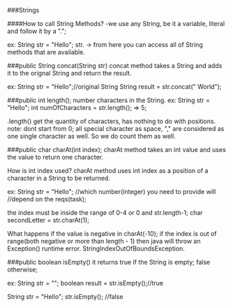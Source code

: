 ###Strings

####How to call String Methods?
-we use any String, be it a variable, literal
and follow it by a "."; 

ex: String str = "Hello";
str. -> from here you can access all of 
String methods that are available. 


###public String concat(String str)
concat method takes a String and adds it
to the orignal String and return the result.

ex: String str = "Hello";//original String
String result = str.concat(" World");



###public int length();
number characters in the String.
ex: String str = "Hello";
    int numOfCharacters = str.length(); => 5;
    
.length() get the quantity of characters, has nothing to do with
positions.
note: dont start from 0;
all special character as space, "," are considered as one 
single character as well. So we do count them as well.

###public char charAt(int index);
charAt method takes an int value and uses the value
to return one character. 

How is int index used? charAt method uses int index as a position of 
a character in a String to be returned. 

ex: String str = "Hello";
   //which number(integer) you need to provide will 
   //depend on the reqs(task);
   
 the index must be inside the range of 0-4 or 0 and str.length-1;
    char secondLetter = str.charAt(1);
   

What happens if the value is negative in charAt(-10);
if the index is out of range(both negative or more than length - 1) then
java will throw an Exception() runtime error.
StringIndexOutOfBoundsException. 


###public boolean isEmpty()
it returns true if the String is empty;
false otherwise;

ex: 
String str = "";
boolean result = str.isEmpty();//true

String str = "Hello";
str.isEmpty(); //false




    
    